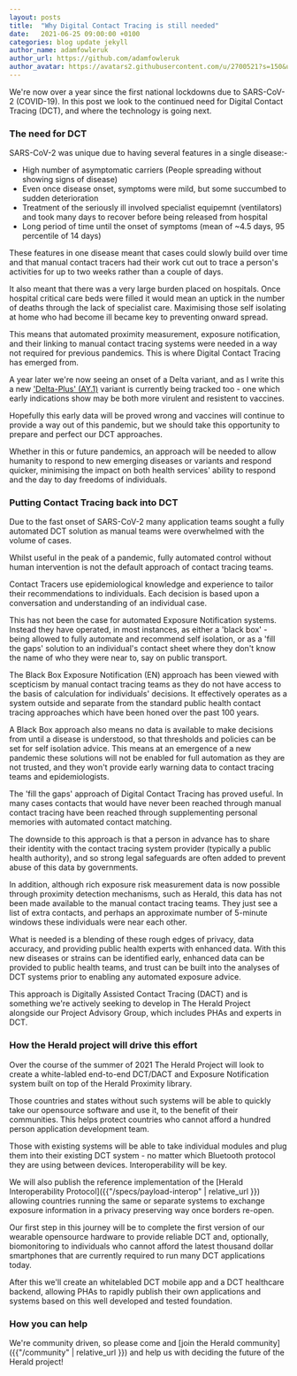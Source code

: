```yaml
---
layout: posts
title:  "Why Digital Contact Tracing is still needed"
date:   2021-06-25 09:00:00 +0100
categories: blog update jekyll
author_name: adamfowleruk
author_url: https://github.com/adamfowleruk
author_avatar: https://avatars2.githubusercontent.com/u/2700521?s=150&u=7998edeafa7e4a1bf65095b13c8a4fd49c240e84&v=4
---
```


We're now over a year since the first national lockdowns due to SARS-CoV-2 (COVID-19). In this post we look to the
continued need for Digital Contact Tracing (DCT), and where the technology is going next.

### The need for DCT

SARS-CoV-2 was unique due to having several features in a single disease:-

- High number of asymptomatic carriers (People spreading without showing signs of disease)
- Even once disease onset, symptoms were mild, but some succumbed to sudden deterioration
- Treatment of the seriously ill involved specialist equipemnt (ventilators) and took many days to recover before being released from hospital
- Long period of time until the onset of symptoms (mean of ~4.5 days, 95 percentile of 14 days)

These features in one disease meant that cases could slowly build over time and that manual contact tracers 
had their work cut out to trace a person's activities for up to two weeks rather than a couple of days.

It also meant that there was a very large burden placed on hospitals. Once hospital critical care beds
were filled it would mean an uptick in the number of deaths through the lack of specialist care.
Maximising those self isolating at home who had become ill became key to preventing onward spread.

This means that automated proximity measurement, exposure notification, and their linking to
manual contact tracing systems were needed in a way not required for previous pandemics.
This is where Digital Contact Tracing has emerged from.

A year later we're now seeing an onset of a Delta variant, and as I write this a new 
['Delta-Plus' (AY.1)](https://www.bbc.co.uk/news/world-asia-india-57564560) variant
is currently being tracked too - one which early indications show may be both more virulent and
resistent to vaccines.

Hopefully this early data will be proved wrong and vaccines will continue to provide a way out
of this pandemic, but we should take this opportunity to prepare and perfect our DCT approaches.

Whether in this or future pandemics, an approach will be needed to allow humanity to
respond to new emerging diseases or variants and respond quicker, minimising the impact on
both health services' ability to respond and the day to day freedoms of individuals.

### Putting Contact Tracing back into DCT

Due to the fast onset of SARS-CoV-2 many application teams sought a fully automated
DCT solution as manual teams were overwhelmed with the volume of cases.

Whilst useful in the peak of a pandemic, fully automated control without human 
intervention is not the default approach of contact tracing teams.

Contact Tracers use epidemiological knowledge and experience to tailor their 
recommendations to individuals. Each decision is based upon a conversation
and understanding of an individual case.

This has not been the case for automated Exposure Notification systems. Instead
they have operated, in most instances, as either a 'black box' - being allowed
to fully automate and recommend self isolation, or as a 'fill the gaps' solution
to an individual's contact sheet where they don't know the name of who they were near to,
say on public transport.

The Black Box Exposure Notification (EN) approach has been viewed with scepticism by
manual contact tracing teams as they do not have access to the basis of calculation
for individuals' decisions. It effectively operates as a system outside and separate
from the standard public health contact tracing approaches which have been honed 
over the past 100 years.

A Black Box approach also means no data is available to make decisions from until
a disease is understood, so that thresholds and policies can be set for self isolation
advice. This means at an emergence of a new pandemic these solutions will not
be enabled for full automation as they are not trusted, and they won't provide early
warning data to contact tracing teams and epidemiologists.

The 'fill the gaps' approach of Digital Contact Tracing has proved useful. In many
cases contacts that would have never been reached through manual contact tracing have
been reached through supplementing personal memories with automated contact matching.

The downside to this approach is that a person in advance has to share their identity
with the contact tracing system provider (typically a public health authority), and
so strong legal safeguards are often added to prevent abuse of this data by governments.

In addition, although rich exposure risk measurement data is now possible through
proximity detection mechanisms, such as Herald, this data has not been made available
to the manual contact tracing teams. They just see a list of extra contacts, and perhaps
an approximate number of 5-minute windows these individuals were near each other.

What is needed is a blending of these rough edges of privacy, data accuracy, and providing
public health experts with enhanced data. With this new diseases or strains can be 
identified early, enhanced data can be provided to public health teams, and trust
can be built into the analyses of DCT systems prior to enabling any automated
exposure advice.

This approach is Digitally Assisted Contact Tracing (DACT) and is something we're actively
seeking to develop in The Herald Project alongside our Project Advisory Group, which includes
PHAs and experts in DCT.

### How the Herald project will drive this effort

Over the course of the summer of 2021 The Herald Project will look to create
a white-labled end-to-end DCT/DACT and Exposure Notification system built on top
of the Herald Proximity library.

Those countries and states without such systems will be able to quickly take our
opensource software and use it, to the benefit of their communities. This helps
protect countries who cannot afford a hundred person application development team.

Those with existing systems will be able to take individual modules and plug them
into their existing DCT system - no matter which Bluetooth protocol they are
using between devices. Interoperability will be key.

We will also publish the reference implementation of the 
[Herald Interoperability Protocol]({{"/specs/payload-interop" | relative_url }})
allowing countries running the same or separate systems to exchange exposure information
in a privacy preserving way once borders re-open.

Our first step in this journey will be to complete the first version of our wearable
opensource hardware to provide reliable DCT and, optionally, biomonitoring to individuals
who cannot afford the latest thousand dollar smartphones that are currently required to
run many DCT applications today.

After this we'll create an whitelabled DCT mobile app and a DCT healthcare
backend, allowing PHAs to rapidly publish their own applications and systems based on
this well developed and tested foundation.

### How you can help

We're community driven, 
so please come and [join the Herald community]({{"/community" | relative_url }}) and help us with deciding the
future of the Herald project!